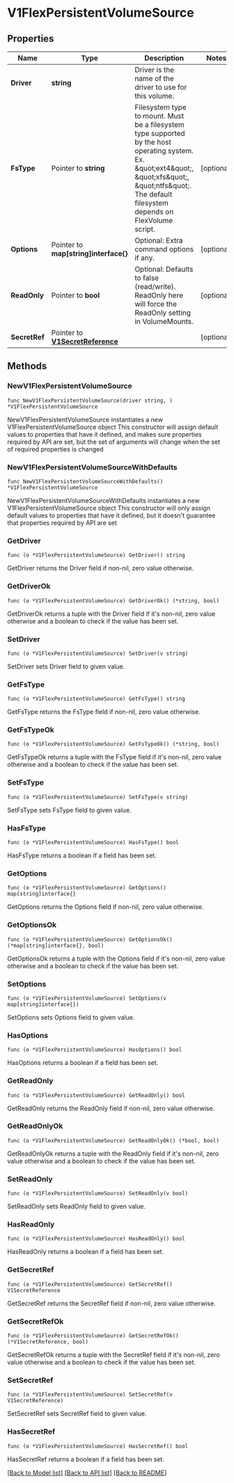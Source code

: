 # V1FlexPersistentVolumeSource

## Properties

Name | Type | Description | Notes
------------ | ------------- | ------------- | -------------
**Driver** | **string** | Driver is the name of the driver to use for this volume. | 
**FsType** | Pointer to **string** | Filesystem type to mount. Must be a filesystem type supported by the host operating system. Ex. \&quot;ext4\&quot;, \&quot;xfs\&quot;, \&quot;ntfs\&quot;. The default filesystem depends on FlexVolume script. | [optional] 
**Options** | Pointer to **map[string]interface{}** | Optional: Extra command options if any. | [optional] 
**ReadOnly** | Pointer to **bool** | Optional: Defaults to false (read/write). ReadOnly here will force the ReadOnly setting in VolumeMounts. | [optional] 
**SecretRef** | Pointer to [**V1SecretReference**](V1SecretReference.md) |  | [optional] 

## Methods

### NewV1FlexPersistentVolumeSource

`func NewV1FlexPersistentVolumeSource(driver string, ) *V1FlexPersistentVolumeSource`

NewV1FlexPersistentVolumeSource instantiates a new V1FlexPersistentVolumeSource object
This constructor will assign default values to properties that have it defined,
and makes sure properties required by API are set, but the set of arguments
will change when the set of required properties is changed

### NewV1FlexPersistentVolumeSourceWithDefaults

`func NewV1FlexPersistentVolumeSourceWithDefaults() *V1FlexPersistentVolumeSource`

NewV1FlexPersistentVolumeSourceWithDefaults instantiates a new V1FlexPersistentVolumeSource object
This constructor will only assign default values to properties that have it defined,
but it doesn't guarantee that properties required by API are set

### GetDriver

`func (o *V1FlexPersistentVolumeSource) GetDriver() string`

GetDriver returns the Driver field if non-nil, zero value otherwise.

### GetDriverOk

`func (o *V1FlexPersistentVolumeSource) GetDriverOk() (*string, bool)`

GetDriverOk returns a tuple with the Driver field if it's non-nil, zero value otherwise
and a boolean to check if the value has been set.

### SetDriver

`func (o *V1FlexPersistentVolumeSource) SetDriver(v string)`

SetDriver sets Driver field to given value.


### GetFsType

`func (o *V1FlexPersistentVolumeSource) GetFsType() string`

GetFsType returns the FsType field if non-nil, zero value otherwise.

### GetFsTypeOk

`func (o *V1FlexPersistentVolumeSource) GetFsTypeOk() (*string, bool)`

GetFsTypeOk returns a tuple with the FsType field if it's non-nil, zero value otherwise
and a boolean to check if the value has been set.

### SetFsType

`func (o *V1FlexPersistentVolumeSource) SetFsType(v string)`

SetFsType sets FsType field to given value.

### HasFsType

`func (o *V1FlexPersistentVolumeSource) HasFsType() bool`

HasFsType returns a boolean if a field has been set.

### GetOptions

`func (o *V1FlexPersistentVolumeSource) GetOptions() map[string]interface{}`

GetOptions returns the Options field if non-nil, zero value otherwise.

### GetOptionsOk

`func (o *V1FlexPersistentVolumeSource) GetOptionsOk() (*map[string]interface{}, bool)`

GetOptionsOk returns a tuple with the Options field if it's non-nil, zero value otherwise
and a boolean to check if the value has been set.

### SetOptions

`func (o *V1FlexPersistentVolumeSource) SetOptions(v map[string]interface{})`

SetOptions sets Options field to given value.

### HasOptions

`func (o *V1FlexPersistentVolumeSource) HasOptions() bool`

HasOptions returns a boolean if a field has been set.

### GetReadOnly

`func (o *V1FlexPersistentVolumeSource) GetReadOnly() bool`

GetReadOnly returns the ReadOnly field if non-nil, zero value otherwise.

### GetReadOnlyOk

`func (o *V1FlexPersistentVolumeSource) GetReadOnlyOk() (*bool, bool)`

GetReadOnlyOk returns a tuple with the ReadOnly field if it's non-nil, zero value otherwise
and a boolean to check if the value has been set.

### SetReadOnly

`func (o *V1FlexPersistentVolumeSource) SetReadOnly(v bool)`

SetReadOnly sets ReadOnly field to given value.

### HasReadOnly

`func (o *V1FlexPersistentVolumeSource) HasReadOnly() bool`

HasReadOnly returns a boolean if a field has been set.

### GetSecretRef

`func (o *V1FlexPersistentVolumeSource) GetSecretRef() V1SecretReference`

GetSecretRef returns the SecretRef field if non-nil, zero value otherwise.

### GetSecretRefOk

`func (o *V1FlexPersistentVolumeSource) GetSecretRefOk() (*V1SecretReference, bool)`

GetSecretRefOk returns a tuple with the SecretRef field if it's non-nil, zero value otherwise
and a boolean to check if the value has been set.

### SetSecretRef

`func (o *V1FlexPersistentVolumeSource) SetSecretRef(v V1SecretReference)`

SetSecretRef sets SecretRef field to given value.

### HasSecretRef

`func (o *V1FlexPersistentVolumeSource) HasSecretRef() bool`

HasSecretRef returns a boolean if a field has been set.


[[Back to Model list]](../README.md#documentation-for-models) [[Back to API list]](../README.md#documentation-for-api-endpoints) [[Back to README]](../README.md)


